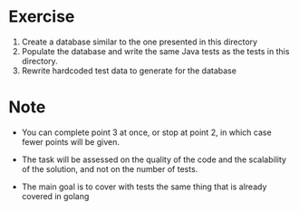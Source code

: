 # Exercise
1. Create a database similar to the one presented in this directory
2. Populate the database and write the same Java tests as the tests in this directory.
3. Rewrite hardcoded test data to generate for the database
# Note
- You can complete point 3 at once, or stop at point 2, in which case fewer points will be given.

- The task will be assessed on the quality of the code and the scalability of the solution, and not on the number of tests.

- The main goal is to cover with tests the same thing that is already covered in golang
